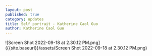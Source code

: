 ```yaml
---
layout: post
published: true
category: updates
title: Self portrait - Katherine Caol Guo
author: Katherine Caol Guo
---
```

![Screen Shot 2022-09-18 at 2.30.12 PM.png]({{site.baseurl}}/assets/Screen Shot 2022-09-18 at 2.30.12 PM.png)
